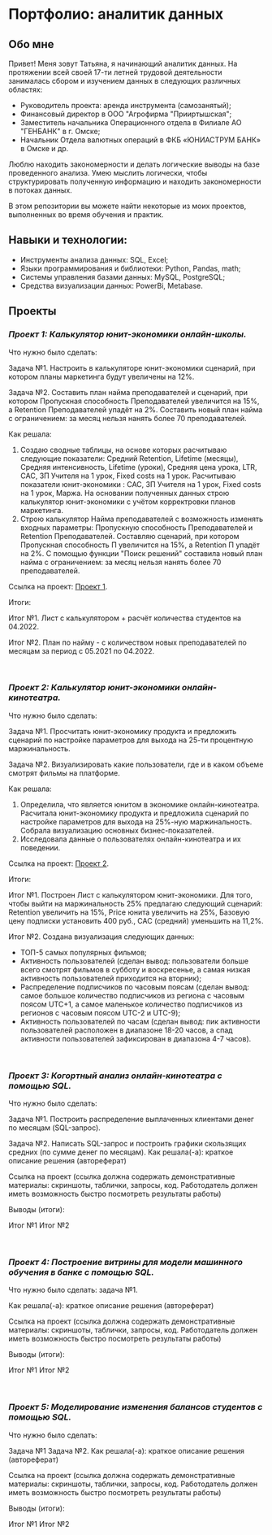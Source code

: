 # **Портфолио: аналитик данных**

## **Обо мне**

Привет! Меня зовут Татьяна, я начинающий аналитик данных. На протяжении всей своей 17-ти летней трудовой деятельности занималась сбором и изучением данных в следующих различных областях:
- Руководитель проекта: аренда инструмента (самозанятый);
- Финансовый директор в ООО "Агрофирма "Прииртышская";
- Заместитель начальника Операционного отдела в Филиале АО "ГЕНБАНК" в г. Омске;
- Начальник Отдела валютных операций в ФКБ «ЮНИАСТРУМ БАНК» в Омске и др.

Люблю находить закономерности и делать логические выводы на базе проведенного анализа. Умею мыслить логически, чтобы структурировать полученную информацию и находить закономерности в потоках данных.

В этом репозитории вы можете найти некоторые из моих проектов, выполненных во время обучения и практик.

## **Навыки и технологии:**
- Инструменты анализа данных: SQL, Excel;
- Языки программирования и библиотеки: Python, Pandas, math;
- Системы управления базами данных: MySQL, PostgreSQL;
- Средства визуализации данных: PowerBi, Metabase.

  
## Проекты

### ***Проект 1: Калькулятор юнит-экономики онлайн-школы.***

Что нужно было сделать:

Задача №1. Настроить в калькуляторе юнит-экономики сценарий, при котором планы маркетинга будут увеличены на 12%.

Задача №2. Составить план найма преподавателей и сценарий, при котором Пропускная способность Преподавателей увеличится на 15%, а Retention Преподавателей упадёт на 2%. Составить новый план найма с ограничением: за месяц нельзя нанять более 70 преподавателей.

Как решала: 
1) Создаю сводные таблицы, на основе которых расчитываю следующие показатели: Средний Retention, Lifetime (месяцы), Средняя интенсивность, Lifetime (уроки), Средняя цена урока, LTR, CAC, ЗП Учителя на 1 урок, Fixed costs на 1 урок. Расчитываю показатели юнит-экономики : CAC, ЗП Учителя на 1 урок, Fixed costs на 1 урок, Маржа. На основании полученных данных строю калькулятор юнит-экономики с учётом корректровки планов маркетинга.
2) Строю калькулятор Найма преподавателей с возможность изменять входных параметры: Пропускную способность Преподавателей и Retention Преподавателей. Составляю сценарий, при котором Пропускная способность П увеличится на 15%, а Retention П упадёт на 2%. С помощью функции "Поиск решений" составила новый план найма с ограничением: за месяц нельзя нанять более 70 преподавателей.

Ссылка на проект: 
[Проект 1](https://github.com/Totyana/Portfolio-Data-Analyst/tree/main/Project_1).


Итоги:

Итог №1. Лист с калькулятором + расчёт количества студентов на 04.2022.

Итог №2. План по найму - с количеством новых преподавателей по месяцам за период с 05.2021 по 04.2022.
<p><br>
  
### ***Проект 2: Калькулятор юнит-экономики онлайн-кинотеатра.***

Что нужно было сделать:

Задача №1. Просчитать юнит-экономику продукта и предложить сценарий по настройке параметров для выхода на 25-ти процентную маржинальность.

Задача №2. Визуализировать какие пользователи, где и в каком объеме смотрят фильмы на платформе.

Как решала: 
1) Определила, что является юнитом в экономике онлайн-кинотеатра. Расчитала юнит-экономику продукта и предложила сценарий по настройке параметров для выхода на 25%-ную маржинальность. Собрала визуализацию основных бизнес-показателей.
2) Исследовала данные о пользователях онлайн-кинотеатра и их поведении.

Ссылка на проект:
[Проект 2](https://github.com/Totyana/Portfolio-Data-Analyst/tree/main/Project_2).

Итоги:

Итог №1. Построен Лист с калькулятором юнит-экономики. 
Для того, чтобы выйти на маржинальность 25% предлагаю следующий сценарий: Retention увеличить на 15%, Price юнита увеличить на 25%,  Базовую цену подписки установить 400 руб., CAC (средний) уменьшить на 11,2%.

Итог №2. Создана визуализация следующих данных: 
- ТОП-5 самых популярных фильмов;
- Активность пользователей (сделан вывод: пользователи больше всего смотрят фильмов в субботу и воскресенье, а самая низкая активность пользователей приходится на вторник);
- Распределение подписчиков по часовым поясам (сделан вывод: самое большое количество подписчиков из региона с часовым поясом UTC+1, а самое маленькое количество подписчиков из регионов с часовым поясом UTC-2 и UTC-9);
- Активность пользователей по часам (сделан вывод: пик активности пользователей расположен в диапазоне 18-20 часов, а спад активности пользователей зафиксирован в диапазона 4-7 часов).
<p><br>

### ***Проект 3: Когортный анализ онлайн-кинотеатра с помощью SQL.***

Что нужно было сделать:

Задача №1. Построить распределение выплаченных клиентами денег по месяцам (SQL-запрос).

Задача №2. Написать SQL-запрос и построить графики скользящих средних (по сумме денег по месяцам).
Как решала(-а): краткое описание решения (автореферат)

Ссылка на проект (ссылка должна содержать демонстративные материалы: скриншоты, таблички, запросы, код. Работодатель должен иметь возможность быстро посмотреть результаты работы)

Выводы (итоги):

Итог №1
Итог №2
<p><br>

### ***Проект 4: Построение витрины для модели машинного обучения в банке с помощью SQL.***

Что нужно было сделать: задача №1.

Как решала(-а): краткое описание решения (автореферат)

Ссылка на проект (ссылка должна содержать демонстративные материалы: скриншоты, таблички, запросы, код. Работодатель должен иметь возможность быстро посмотреть результаты работы)

Выводы (итоги):

Итог №1
Итог №2
<p><br>

### ***Проект 5: Моделирование изменения балансов студентов с помощью SQL.***

Что нужно было сделать:

Задача №1
Задача №2.
Как решала(-а): краткое описание решения (автореферат)

Ссылка на проект (ссылка должна содержать демонстративные материалы: скриншоты, таблички, запросы, код. Работодатель должен иметь возможность быстро посмотреть результаты работы)

Выводы (итоги):

Итог №1
Итог №2
